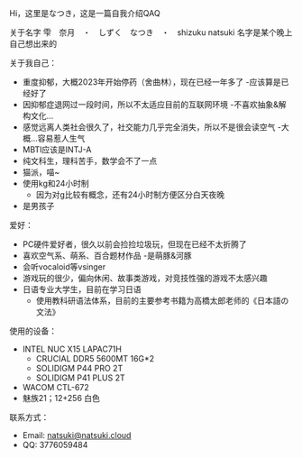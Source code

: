 Hi，这里是なつき，这是一篇自我介绍QAQ

关于名字
雫　奈月　・　しずく　なつき　・　shizuku natsuki
名字是某个晚上自己想出来的

关于我自己：
- 重度抑郁，大概2023年开始停药（舍曲林），现在已经一年多了
	-应该算是已经好了
- 因抑郁症退网过一段时间，所以不太适应目前的互联网环境
-不喜欢抽象&解构文化…
- 感觉远离人类社会很久了，社交能力几乎完全消失，所以不是很会读空气
-大概…容易惹人生气
- MBTI应该是INTJ-A
- 纯文科生，理科苦手，数学会不了一点
- 猫派，喵~
- 使用kg和24小时制
    - 因为对g比较有概念，还有24小时制方便区分白天夜晚
- 是男孩子

爱好：
- PC硬件爱好者，很久以前会捡捡垃圾玩，但现在已经不太折腾了
- 喜欢空气系、萌系、百合题材作品
-是萌豚&河豚
- 会听vocaloid等vsinger
- 游戏玩的很少，偏向休闲、故事类游戏，对竞技性强的游戏不太感兴趣
- 日语专业大学生，目前在学习日语
    - 使用教科研语法体系，目前的主要参考书籍为高橋太郎老师的《日本語の文法》
 

使用的设备：
- INTEL NUC X15 LAPAC71H
    - CRUCIAL DDR5 5600MT 16G*2
    - SOLIDIGM P44 PRO 2T
    - SOLIDIGM P41 PLUS 2T
- WACOM CTL-672
- 魅族21；12+256 白色

联系方式：
- Email: natsuki@natsuki.cloud
- QQ: 3776059484